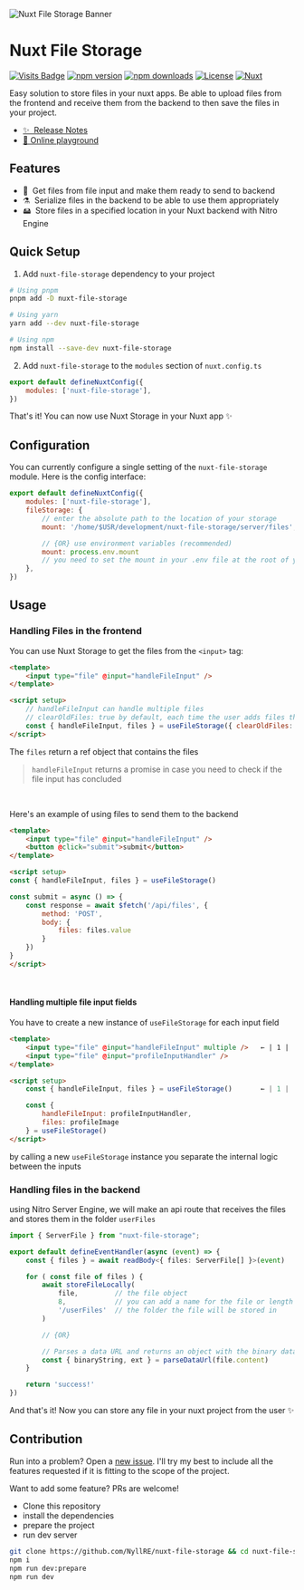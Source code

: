 ![Nuxt File Storage Banner](./playground/public/nuxt-file-storage-banner.svg)

# Nuxt File Storage

[![Visits Badge](https://badges.pufler.dev/visits/nyllre/nuxt-file-storage)](https://badges.pufler.dev)
[![npm version][npm-version-src]][npm-version-href]
[![npm downloads][npm-downloads-src]][npm-downloads-href]
[![License][license-src]][license-href]
[![Nuxt][nuxt-src]][nuxt-href]

Easy solution to store files in your nuxt apps. Be able to upload files from the frontend and receive them from the backend to then save the files in your project.

-  [✨ &nbsp;Release Notes](/CHANGELOG.md)
-  [🏀 Online playground](https://stackblitz.com/github/NyllRE/nuxt-file-storage?file=playground%2Fapp.vue)
<!-- - [📖 &nbsp;Documentation](https://example.com) -->

## Features

<!-- Highlight some of the features your module provide here -->

-  📁 &nbsp;Get files from file input and make them ready to send to backend
-  ⚗️ &nbsp;Serialize files in the backend to be able to use them appropriately
-  🖴 &nbsp;Store files in a specified location in your Nuxt backend with Nitro Engine

## Quick Setup

1. Add `nuxt-file-storage` dependency to your project

```bash
# Using pnpm
pnpm add -D nuxt-file-storage

# Using yarn
yarn add --dev nuxt-file-storage

# Using npm
npm install --save-dev nuxt-file-storage
```

2. Add `nuxt-file-storage` to the `modules` section of `nuxt.config.ts`

```js
export default defineNuxtConfig({
	modules: ['nuxt-file-storage'],
})
```

That's it! You can now use Nuxt Storage in your Nuxt app ✨

## Configuration

You can currently configure a single setting of the `nuxt-file-storage` module. Here is the config interface:

```js
export default defineNuxtConfig({
	modules: ['nuxt-file-storage'],
	fileStorage: {
		// enter the absolute path to the location of your storage
		mount: '/home/$USR/development/nuxt-file-storage/server/files',

		// {OR} use environment variables (recommended)
		mount: process.env.mount
		// you need to set the mount in your .env file at the root of your project
	},
})
```

## Usage

### Handling Files in the frontend
You can use Nuxt Storage to get the files from the `<input>` tag:

```html
<template>
	<input type="file" @input="handleFileInput" />
</template>

<script setup>
	// handleFileInput can handle multiple files
	// clearOldFiles: true by default, each time the user adds files the `files` ref will be cleared
	const { handleFileInput, files } = useFileStorage({ clearOldFiles: false })
</script>
```
The `files` return a ref object that contains the files

> `handleFileInput` returns a promise in case you need to check if the file input has concluded

<br>

Here's an example of using files to send them to the backend
```html
<template>
	<input type="file" @input="handleFileInput" />
	<button @click="submit">submit</button>
</template>

<script setup>
const { handleFileInput, files } = useFileStorage()

const submit = async () => {
	const response = await $fetch('/api/files', {
		method: 'POST',
		body: {
			files: files.value
		}
	})
}
</script>
```
<br>

#### Handling multiple file input fields
You have to create a new instance of `useFileStorage` for each input field


```html
<template>
	<input type="file" @input="handleFileInput" multiple />   ← | 1 |
	<input type="file" @input="profileInputHandler" />                 ← | 2 |
</template>

<script setup>
	const { handleFileInput, files } = useFileStorage()       ← | 1 |

	const {
		handleFileInput: profileInputHandler,
		files: profileImage
	} = useFileStorage()                                               ← | 2 |
</script>
```
by calling a new `useFileStorage` instance you separate the internal logic between the inputs

### Handling files in the backend
using Nitro Server Engine, we will make an api route that receives the files and stores them in the folder `userFiles`
```ts
import { ServerFile } from "nuxt-file-storage";

export default defineEventHandler(async (event) => {
	const { files } = await readBody<{ files: ServerFile[] }>(event)

	for ( const file of files ) {
		await storeFileLocally(
			file, 		  // the file object
			8,            // you can add a name for the file or length of Unique ID that will be automatically generated!
			'/userFiles'  // the folder the file will be stored in
		)

		// {OR}

		// Parses a data URL and returns an object with the binary data and the file extension.
		const { binaryString, ext } = parseDataUrl(file.content)
	}

	return 'success!'
})
```

And that's it! Now you can store any file in your nuxt project from the user ✨

## Contribution
Run into a problem? Open a [new issue](https://github.com/NyllRE/nuxt-file-storage/issues/new). I'll try my best to include all the features requested if it is fitting to the scope of the project.

Want to add some feature? PRs are welcome!
- Clone this repository
- install the dependencies
- prepare the project
- run dev server
```bash
git clone https://github.com/NyllRE/nuxt-file-storage && cd nuxt-file-storage
npm i
npm run dev:prepare
npm run dev
```


<!-- Badges -->

[npm-version-src]: https://img.shields.io/npm/v/nuxt-file-storage/latest.svg?style=flat&colorA=18181B&colorB=28CF8D
[npm-version-href]: https://npmjs.com/package/nuxt-file-storage
[npm-downloads-src]: https://img.shields.io/npm/dm/nuxt-file-storage.svg?style=flat&colorA=18181B&colorB=28CF8D
[npm-downloads-href]: https://npmjs.com/package/nuxt-file-storage
[license-src]: https://img.shields.io/npm/l/nuxt-file-storage.svg?style=flat&colorA=18181B&colorB=28CF8D
[license-href]: https://npmjs.com/package/nuxt-file-storage
[nuxt-src]: https://img.shields.io/badge/Nuxt-18181B?logo=nuxt.js
[nuxt-href]: https://nuxt.com/modules/nuxt-file-storage
